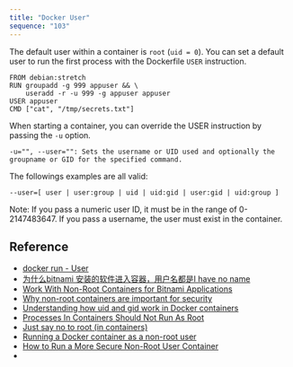 ```yaml
---
title: "Docker User"
sequence: "103"
---
```


The default user within a container is `root` (`uid = 0`).
You can set a default user to run the first process with the Dockerfile `USER` instruction.

```text
FROM debian:stretch
RUN groupadd -g 999 appuser && \
    useradd -r -u 999 -g appuser appuser
USER appuser
CMD ["cat", "/tmp/secrets.txt"]
```

When starting a container, you can override the USER instruction by passing the `-u` option.

```text
-u="", --user="": Sets the username or UID used and optionally the groupname or GID for the specified command.
```

The followings examples are all valid:

```text
--user=[ user | user:group | uid | uid:gid | user:gid | uid:group ]
```

Note: If you pass a numeric user ID, it must be in the range of 0-2147483647.
If you pass a username, the user must exist in the container.

## Reference

- [docker run - User](https://docs.docker.com/engine/reference/run/#user)
- [为什么bitnami 安装的软件进入容器，用户名都是I have no name](https://blog.csdn.net/MyySophia/article/details/128936545)
- [Work With Non-Root Containers for Bitnami Applications](https://docs.bitnami.com/tutorials/work-with-non-root-containers)
- [Why non-root containers are important for security](https://docs.bitnami.com/tutorials/why-non-root-containers-are-important-for-security)
- [Understanding how uid and gid work in Docker containers](https://medium.com/@mccode/understanding-how-uid-and-gid-work-in-docker-containers-c37a01d01cf)
- [Processes In Containers Should Not Run As Root](https://medium.com/@mccode/processes-in-containers-should-not-run-as-root-2feae3f0df3b)
- [Just say no to root (in containers)](https://opensource.com/article/18/3/just-say-no-root-containers)
- [Running a Docker container as a non-root user](https://medium.com/redbubble/running-a-docker-container-as-a-non-root-user-7d2e00f8ee15)
- [How to Run a More Secure Non-Root User Container](https://projectatomic.io/blog/2016/01/how-to-run-a-more-secure-non-root-user-container/)
- []()


